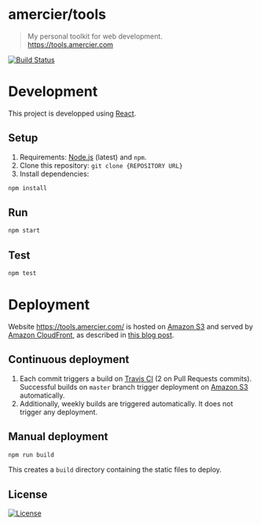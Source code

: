 amercier/tools
==============

> My personal toolkit for web development.  
> https://tools.amercier.com

[![Build Status](https://travis-ci.org/amercier/tools.svg?branch=master)](https://travis-ci.org/amercier/tools)

Development
===========

This project is developped using [React](https://reactjs.org/).

Setup
-----

1. Requirements: [Node.js](https://nodejs.org/en/) (latest) and `npm`.
2. Clone this repository: `git clone {REPOSITORY URL}`
3. Install dependencies:
```sh
npm install
```

Run
---

```sh
npm start
```

Test
----

```sh
npm test
```


Deployment
==========

Website https://tools.amercier.com/ is hosted on [Amazon S3][1] and served by
[Amazon CloudFront][2], as described in [this blog post][3].

Continuous deployment
---------------------

1. Each commit triggers a build on [Travis CI][4] (2 on Pull Requests commits).
Successful builds on `master` branch trigger deployment on [Amazon S3][1]
automatically.
2. Additionally, weekly builds are triggered automatically. It does not trigger
any deployment.

[1]: https://aws.amazon.com/s3/
[2]: https://aws.amazon.com/cloudfront/
[3]: https://medium.com/@willmorgan/moving-a-static-website-to-aws-s3-cloudfront-with-https-1fdd95563106
[4]: https://travis-ci.org/amercier/tools

Manual deployment
-----------------

```sh
npm run build
```

This creates a `build` directory containing the static files to deploy.


License
-------

[![License](https://img.shields.io/github/license/amercier/tools.svg)](LICENSE.md)
